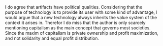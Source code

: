 I do agree that artifacts have political qualities.
Considering that the purpose of technology is to provide its user with some kind of advantage, I would argue that a new technology always inherits the value system of the context it arises in.
Therefor I do miss that the author is only scarcely mentioning capitalism as the main concept that governs most societies. Since the maxim of capitalism is private ownership and profit maximization, and not solidarity and equal profit distribution. 
